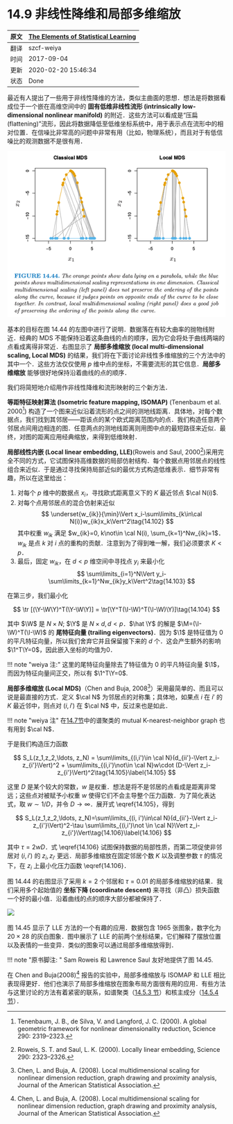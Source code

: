 # 14.9 非线性降维和局部多维缩放

| 原文   | [The Elements of Statistical Learning](https://web.stanford.edu/~hastie/ElemStatLearn/printings/ESLII_print12.pdf) |
| ---- | ---------------------------------------- |
| 翻译   | szcf-weiya                               |
| 时间   | 2017-09-04                   |
|更新| 2020-02-20 15:46:34|
|状态|Done|

最近有人提出了一些用于非线性降维的方法，类似主曲面的思想．想法是将数据看成位于一个嵌在高维空间中的 **固有低维非线性流形 (intrinsically low-dimensional nonlinear manifold)** 的附近．这些方法可以看成是“压扁(flattening)”流形，因此将数据降低至低维坐标系统中，用于表示点在流形中的相对位置．在信噪比非常高的问题中非常有用（比如，物理系统），而且对于有低信噪比的观测数据不是很有用．

![](../img/14/fig14.44.png)

基本的目标在图 14.44 的左图中进行了说明．数据落在有较大曲率的抛物线附近．经典的 MDS 不能保持沿着这条曲线的点的顺序，因为它会将处于曲线两端的点看成离得非常近．右图显示了 **局部多维缩放 (local multi-dimensional scaling, Local MDS)** 的结果，我们将在下面讨论非线性多维缩放的三个方法中的其中一个．这些方法仅仅使用 $p$ 维中点的坐标，不需要流形的其它信息．**局部多维缩放** 能够很好地保持沿着曲线的点的顺序．

我们将简短地介绍用作非线性降维和流形映射的三个新方法．

**等距特征映射算法 (Isometric feature mapping, ISOMAP)** (Tenenbaum et al. 2000[^1]) 构造了一个图来近似沿着流形的点之间的测地线距离．具体地，对每个数据点，我们找到其邻居——距该点的某个欧式距离范围内的点．我们构造任意两个邻居点间用边相连的图．任意两点的测地线距离则用图中点的最短路径来近似．最终，对图的距离应用经典缩放，来得到低维映射．

**局部线性内嵌 (Local linear embedding, LLE)**(Roweis and Saul, 2000[^2])采用完全不同的方式，它试图保持高维数据的局部仿射结构．每个数据点用邻居点的线性组合来近似．于是通过寻找保持局部近似的最优方式构造低维表示．细节非常有趣，所以在这里给出：

1. 对每个 $p$ 维中的数据点 $x_i$，寻找欧式距离意义下的 $K$ 最近邻点 $\cal N(i)$.
2. 对每个点用邻居点的混合仿射来近似
$$
\underset{w_{ik}}{\min}\Vert x_i-\sum\limits_{k\in\cal N(i)}w_{ik}x_k\Vert^2\tag{14.102}
$$
其中权重 $w_{ik}$ 满足 $w_{ik}=0, k\not\in \cal N(i), \sum_{k=1}^Nw_{ik}=1$．$w_{ik}$ 是点 $k$ 对 $i$ 点的重构的贡献．注意到为了得到唯一解，我们必须要求 $K < p$．
3. 最后，固定 $w_{ik}$，在 $d < p$ 维空间中寻找点 $y_i$ 来最小化
$$
\sum\limits_{i=1}^N\Vert y_i-\sum\limits_{k=1}^Nw_{ik}y_k\Vert^2\tag{14.103}
$$

在第三步，我们最小化

$$
\tr [(\Y-\W\Y)^T(\Y-\W\Y)] = \tr[\Y^T(\I-\W)^T(\I-\W)\Y)]\tag{14.104}
$$

其中 $\W$ 是 $N\times N$; $\Y$ 是 $N\times d, d < p$．$\hat \Y$ 的解是 $\M=(\I-\W)^T(\I-\W)$ 的 **尾特征向量 (trailing eigenvectors)**．因为 $\1$ 是特征值为 0 的平凡特征向量，所以我们舍弃它并且保留接下来的 $d$ 个．这会产生额外的影响 $\1^T\Y=0$，因此嵌入坐标的均值为0．

!!! note "weiya 注:"
	这里的尾特征向量除去了特征值为 0 的平凡特征向量 $\1$，而因为特征向量间正交，所以有 $\1^T\Y=0$. 

**局部多维缩放 (Local MDS)**（Chen and Buja, 2008[^3]）采用最简单的、而且可以说是最直接的方式．定义 $\cal N$ 为邻居点的对称集；具体地，如果点 $i$ 在 $i'$ 的 $K$ 最近邻中，则点对 $(i, i')$ 在 $\cal N$ 中，反过来也是如此．

!!! note "weiya 注"
	在[14.7节](14.7-Independent-Component-Analysis-and-Exploratory-Projection-Pursuit/index.html)中的谱聚类的 mutual K-nearest-neighbor graph 也有用到 $\cal N$．

于是我们构造压力函数

$$
S_L(z_1,z_2,\ldots, z_N) = \sum\limits_{(i,i')\in \cal N}(d_{ii'}-\Vert z_i-z_{i'}\Vert)^2 + \sum\limits_{(i,i')\not\in \cal N}w\cdot (D-\Vert z_i-z_{i'}\Vert)^2\tag{14.105}\label{14.105}
$$

这里 $D$ 是某个较大的常数，$w$ 是权重．想法是将不是邻居的点看成是距离非常远；这些点对被赋予小权重 $w$ 使得它们不会主导整个压力函数．为了简化表达式，取 $w\sim 1/D$，并令 $D\rightarrow \infty$．展开式 \eqref{14.105}，得到

$$
S_L(z_1,z_2,\ldots, z_N)=\sum\limits_{(i, i')\in\cal N}(d_{ii'}-\Vert z_i-z_{i'}\Vert)^2-\tau \sum\limits_{(i,i')\not \in \cal N}\Vert z_i-z_{i'}\Vert\tag{14.106}\label{14.106}
$$

其中 $\tau =2wD$．式 \eqref{14.106} 试图保持数据的局部性质，而第二项促使非邻居对 $(i, i')$ 的 $z_i,z_{i'}$ 更远．局部多维缩放在固定邻居个数 $K$ 以及调整参数 $\tau$ 的情况下，在 $z_i$ 上最小化压力函数 \eqref{14.106}．

图 14.44 的右图显示了采用 $k=2$ 个邻居和 $\tau = 0.01$ 的局部多维缩放的结果．我们采用多个起始值的 **坐标下降 (coordinate descent)** 来寻找（非凸）损失函数一个好的最小值．沿着曲线的点的顺序大部分都被保持了．

![](../img/14/fig14.45.png)

图 14.45 显示了 LLE 方法的一个有趣的应用．数据包含 1965 张图象，数字化为 $20\times 28$ 的灰白图象．图中展示了 LLE 的前两个坐标结果，它们解释了摆放位置以及表情的一些变异．类似的图象可以通过局部多维缩放得到．

!!! note "原书脚注: "
	Sam Roweis 和 Lawrence Saul 友好地提供了图 14.45.

在 Chen and Buja(2008)[^3] 报告的实验中，局部多维缩放与 ISOMAP 和 LLE 相比表现得更好．他们也演示了局部多维缩放在图象布局方面很有用的应用．有些方法与这里讨论的方法有着紧密的联系，如谱聚类（[14.5.3 节](14.5-Principal-Components-Curves-and-Surfaces/index.html)）和核主成分（[14.5.4 节](14.5-Principal-Components-Curves-and-Surfaces/index.html)）．

[^1]: Tenenbaum, J. B., de Silva, V. and Langford, J. C. (2000). A global geometric framework for nonlinear dimensionality reduction, Science 290: 2319–2323.
[^2]: Roweis, S. T. and Saul, L. K. (2000). Locally linear embedding, Science 290: 2323–2326.
[^3]: Chen, L. and Buja, A. (2008). Local multidimensional scaling for nonlinear dimension reduction, graph drawing and proximity analysis, Journal of the American Statistical Association.
